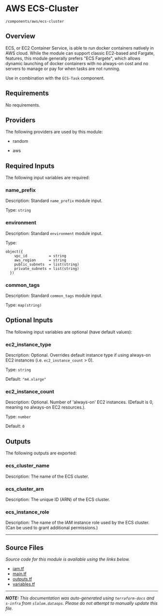 # AWS ECS-Cluster

`/components/aws/ecs-cluster`

## Overview

ECS, or EC2 Container Service, is able to run docker containers natively in AWS cloud. While the module can support classic EC2-based and Fargate,
features, this module generally prefers "ECS Fargete", which allows dynamic launching of docker containers with no always-on cost and no servers
to manage or pay for when tasks are not running.

Use in combination with the `ECS-Task` component.

## Requirements

No requirements.

## Providers

The following providers are used by this module:

- random

- aws

## Required Inputs

The following input variables are required:

### name_prefix

Description: Standard `name_prefix` module input.

Type: `string`

### environment

Description: Standard `environment` module input.

Type:

```hcl
object({
    vpc_id          = string
    aws_region      = string
    public_subnets  = list(string)
    private_subnets = list(string)
  })
```

### common_tags

Description: Standard `common_tags` module input.

Type: `map(string)`

## Optional Inputs

The following input variables are optional (have default values):

### ec2_instance_type

Description: Optional. Overrides default instance type if using always-on EC2 instances (i.e. `ec2_instance_count` > 0).

Type: `string`

Default: `"m4.xlarge"`

### ec2_instance_count

Description: Optional. Number of 'always-on' EC2 instances. (Default is 0, meaning no always-on EC2 resources.).

Type: `number`

Default: `0`

## Outputs

The following outputs are exported:

### ecs_cluster_name

Description: The name of the ECS cluster.

### ecs_cluster_arn

Description: The unique ID (ARN) of the ECS cluster.

### ecs_instance_role

Description: The name of the IAM instance role used by the ECS cluster. (Can be used to grant additional permissions.)

---

## Source Files

_Source code for this module is available using the links below._

- [iam.tf](https://github.com/slalom-ggp/dataops-infra/tree/main//components/aws/ecs-cluster/iam.tf)
- [main.tf](https://github.com/slalom-ggp/dataops-infra/tree/main//components/aws/ecs-cluster/main.tf)
- [outputs.tf](https://github.com/slalom-ggp/dataops-infra/tree/main//components/aws/ecs-cluster/outputs.tf)
- [variables.tf](https://github.com/slalom-ggp/dataops-infra/tree/main//components/aws/ecs-cluster/variables.tf)

---

_**NOTE:** This documentation was auto-generated using
`terraform-docs` and `s-infra` from `slalom.dataops`.
Please do not attempt to manually update this file._
